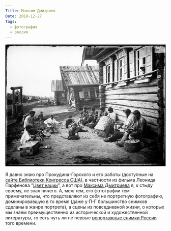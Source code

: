 ```yaml
---
Title: Максим Дмитриев
Date: 2018-12-27
Tags:
  - фотография
  - россия
---
```


![Ложкарное производство. Отделка ложечного черенка. 1897 г. Негатив 18 × 24 см.](images/maxim-dmitriev.jpg)

Я давно знаю про Прокудина-Горского и его работы (доступные на [сайте Библиотеки Конгресса США](http://www.loc.gov/pictures/search/?st=grid&co=prok)), в частности из фильма Леонида Парфенова "[Цвет нации](https://www.youtube.com/watch?v=QaeRj-ApktY)", а вот про [Максима Дмитриева](https://ru.wikipedia.org/wiki/%D0%94%D0%BC%D0%B8%D1%82%D1%80%D0%B8%D0%B5%D0%B2,_%D0%9C%D0%B0%D0%BA%D1%81%D0%B8%D0%BC_%D0%9F%D0%B5%D1%82%D1%80%D0%BE%D0%B2%D0%B8%D1%87) я, к стыду своему, не знал ничего. А, меж тем, его фотографии тем примечательны, что представляют из себя не портретную фотографию, доминировавшую в то время (даже у П-Г большинство снимков сделаны в жанре портрета), а сцены из повседневной жизни, о которых мы знаем преимущественно из исторической и художественной литературы, то есть чуть ли не первые [репортажные снимки России](https://cameralabs.org/9852-fotografii-tsarskoj-rossii-ot-osnovopolozhnika-fotozhurnalistiki-maksima-dmitrieva) того времени.